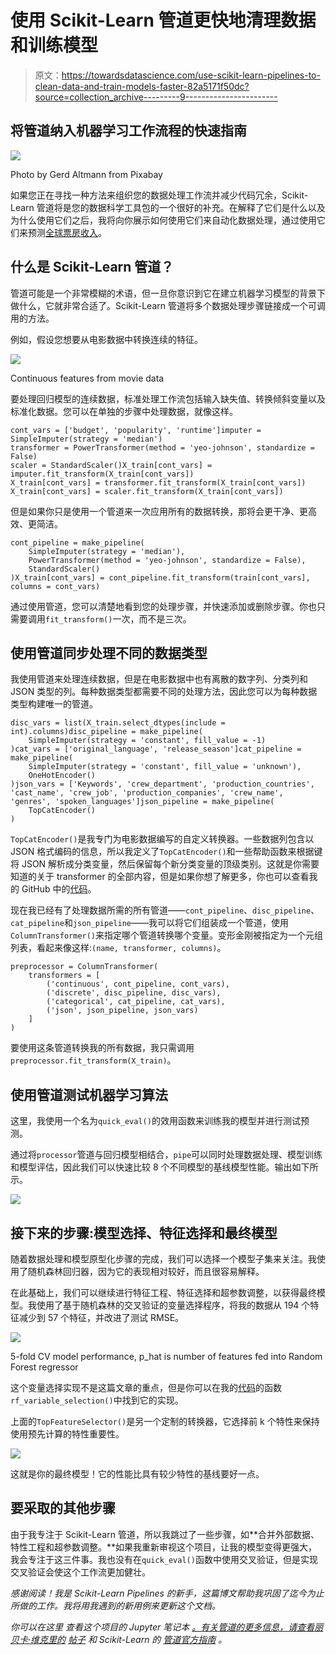 # 使用 Scikit-Learn 管道更快地清理数据和训练模型

> 原文：<https://towardsdatascience.com/use-scikit-learn-pipelines-to-clean-data-and-train-models-faster-82a5171f50dc?source=collection_archive---------9----------------------->

## 将管道纳入机器学习工作流程的快速指南

![](img/e14413144ed126639761e3121a96eea8.png)

Photo by Gerd Altmann from Pixabay

如果您正在寻找一种方法来组织您的数据处理工作流并减少代码冗余，Scikit-Learn 管道将是您的数据科学工具包的一个很好的补充。在解释了它们是什么以及为什么使用它们之后，我将向你展示如何使用它们来自动化数据处理，通过使用它们来预测[全球票房收入](https://www.kaggle.com/c/tmdb-box-office-prediction/data)。

## 什么是 Scikit-Learn 管道？

管道可能是一个非常模糊的术语，但一旦你意识到它在建立机器学习模型的背景下做什么，它就非常合适了。Scikit-Learn 管道将多个数据处理步骤链接成一个可调用的方法。

例如，假设您想要从电影数据中转换连续的特征。

![](img/6eab6dacf5237724a6f5211f86bda7d9.png)

Continuous features from movie data

要处理回归模型的连续数据，标准处理工作流包括输入缺失值、转换倾斜变量以及标准化数据。您可以在单独的步骤中处理数据，就像这样。

```
cont_vars = ['budget', 'popularity', 'runtime']imputer = SimpleImputer(strategy = 'median')
transformer = PowerTransformer(method = 'yeo-johnson', standardize = False)
scaler = StandardScaler()X_train[cont_vars] = imputer.fit_transform(X_train[cont_vars])
X_train[cont_vars] = transformer.fit_transform(X_train[cont_vars])
X_train[cont_vars] = scaler.fit_transform(X_train[cont_vars]) 
```

但是如果你只是使用一个管道来一次应用所有的数据转换，那将会更干净、更高效、更简洁。

```
cont_pipeline = make_pipeline(
    SimpleImputer(strategy = 'median'),
    PowerTransformer(method = 'yeo-johnson', standardize = False),
    StandardScaler()
)X_train[cont_vars] = cont_pipeline.fit_transform(train[cont_vars], columns = cont_vars)
```

通过使用管道，您可以清楚地看到您的处理步骤，并快速添加或删除步骤。你也只需要调用`fit_transform()`一次，而不是三次。

## 使用管道同步处理不同的数据类型

我使用管道来处理连续数据，但是在电影数据中也有离散的数字列、分类列和 JSON 类型的列。每种数据类型都需要不同的处理方法，因此您可以为每种数据类型构建唯一的管道。

```
disc_vars = list(X_train.select_dtypes(include = int).columns)disc_pipeline = make_pipeline(
    SimpleImputer(strategy = 'constant', fill_value = -1)
)cat_vars = ['original_language', 'release_season']cat_pipeline = make_pipeline(
    SimpleImputer(strategy = 'constant', fill_value = 'unknown'),
    OneHotEncoder()
)json_vars = ['Keywords', 'crew_department', 'production_countries', 'cast_name', 'crew_job', 'production_companies', 'crew_name', 'genres', 'spoken_languages']json_pipeline = make_pipeline(
    TopCatEncoder()
)
```

`TopCatEncoder()`是我专门为电影数据编写的自定义转换器。一些数据列包含以 JSON 格式编码的信息，所以我定义了`TopCatEncoder()`和一些帮助函数来根据键将 JSON 解析成分类变量，然后保留每个新分类变量的顶级类别。这就是你需要知道的关于 transformer 的全部内容，但是如果你想了解更多，你也可以查看我的 GitHub 中的[代码](https://github.com/collindching/Mini-Projects/tree/master/Box%20Office%20Revenue%20Prediction)。

现在我已经有了处理数据所需的所有管道——`cont_pipeline`、`disc_pipeline`、`cat_pipeline`和`json_pipeline`——我可以将它们组装成一个管道，使用`ColumnTransformer()`来指定哪个管道转换哪个变量。变形金刚被指定为一个元组列表，看起来像这样:`(name, transformer, columns)`。

```
preprocessor = ColumnTransformer(
    transformers = [
        ('continuous', cont_pipeline, cont_vars),
        ('discrete', disc_pipeline, disc_vars),
        ('categorical', cat_pipeline, cat_vars),
        ('json', json_pipeline, json_vars)
    ]
)
```

要使用这条管道转换我的所有数据，我只需调用`preprocessor.fit_transform(X_train)`。

## 使用管道测试机器学习算法

这里，我使用一个名为`quick_eval()`的效用函数来训练我的模型并进行测试预测。

通过将`processor`管道与回归模型相结合，`pipe`可以同时处理数据处理、模型训练和模型评估，因此我们可以快速比较 8 个不同模型的基线模型性能。输出如下所示。

![](img/91746d21edcda1a839979d4aad7381e3.png)

## 接下来的步骤:模型选择、特征选择和最终模型

随着数据处理和模型原型化步骤的完成，我们可以选择一个模型子集来关注。我使用了随机森林回归器，因为它的表现相对较好，而且很容易解释。

在此基础上，我们可以继续进行特征工程、特征选择和超参数调整，以获得最终模型。我使用了基于随机森林的交叉验证的变量选择程序，将我的数据从 194 个特征减少到 57 个特征，并改进了测试 RMSE。

![](img/5fd39d24da41aaa26dd696d75d204832.png)

5-fold CV model performance, p_hat is number of features fed into Random Forest regressor

这个变量选择实现不是这篇文章的重点，但是你可以在我的[代码](https://github.com/collindching/Mini-Projects/tree/master/Box%20Office%20Revenue%20Prediction)的函数`rf_variable_selection()`中找到它的实现。

上面的`TopFeatureSelector()`是另一个定制的转换器，它选择前 k 个特性来保持使用预先计算的特性重要性。

![](img/5619df71980cff17ae73551a2d15ff7c.png)

这就是你的最终模型！它的性能比具有较少特性的基线要好一点。

## 要采取的其他步骤

由于我专注于 Scikit-Learn 管道，所以我跳过了一些步骤，如**合并外部数据、特性工程和超参数调整。**如果我重新审视这个项目，让我的模型变得更强大，我会专注于这三件事。我也没有在`quick_eval()`函数中使用交叉验证，但是实现交叉验证会使这个工作流更加健壮。

*感谢阅读！我是 Scikit-Learn Pipelines 的新手，这篇博文帮助我巩固了迄今为止所做的工作。我将用我遇到的新用例来更新这个文档。*

*你可以在这里* *查看这个项目的 Jupyter 笔记本* [*。有关管道的更多信息，请查看丽贝卡·维克里的*](https://github.com/collindching/Mini-Projects/tree/master/Box%20Office%20Revenue%20Prediction) [*帖子*](https://medium.com/vickdata/a-simple-guide-to-scikit-learn-pipelines-4ac0d974bdcf) *和 Scikit-Learn 的* [*管道官方指南*](https://scikit-learn.org/stable/modules/compose.html#pipeline) *。*
